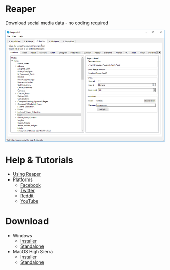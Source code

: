 # Reaper
Download social media data - no coding required

![](images/input.png)

# Help & Tutorials
- [Using Reaper](guide.md)
- [Platforms](platforms/list.md)
    - [Facebook](platforms/facebook.md)
    - [Twitter](platforms/twitter.md)
    - [Reddit](platforms/reddit.md)
    - [YouTube](platforms/youtube.md)
    
# Download
- Windows
    - [Installer](https://github.com/ScriptSmith/reaper/releases/download/v2.3.0/reaper-setup.exe)
    - [Standalone](https://github.com/ScriptSmith/reaper/releases/download/v2.3.0/reaper-standalone.zip)
- MacOS High Sierra
    - [Installer](https://github.com/ScriptSmith/reaper/releases/download/v2.3.0/Reaper.pkg)
    - [Standalone](https://github.com/ScriptSmith/reaper/releases/download/v2.3.0/reaper-app.zip)

